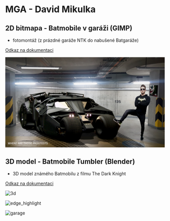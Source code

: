 # MGA - David Mikulka

## 2D bitmapa - Batmobile v garáži (GIMP)
- fotomontáž (z prázdné garáže NTK do nabušené Batgaráže) 

[Odkaz na dokumentaci](dokumentace1.adoc)

![bitmap](bitmap.jpg)


## 3D model - Batmobile Tumbler (Blender)
- 3D model známého Batmobilu z filmu The Dark Knight

[Odkaz na dokumentaci](dokumentace3.adoc)

![3d](3d.jpg)

![edge_highlight](3D/edge_highlight.jpg)

![garage](3D/garage.jpg)
